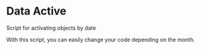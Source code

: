 # Data Active
Script for activating objects by date


With this script, you can easily change your code depending on the month.
